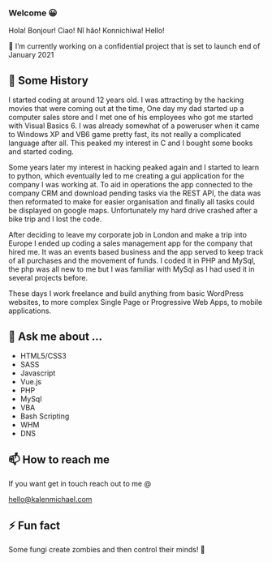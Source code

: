 ### Welcome 😀
Hola! Bonjour! Ciao! Nǐ hǎo! Konnichiwa! Hello!

🔭 I’m currently working on a confidential project that is set to launch end of January 2021

## 📜 Some History
I started coding at around 12 years old. I was attracting by the hacking movies that were coming out at the time, One day my dad started up a computer sales store and I met one of his employees who got me started with Visual Basics 6. I was already somewhat of a poweruser when it came to Windows XP and VB6 game pretty fast, its not really a complicated language after all. This peaked my interest in C and I bought some books and started coding.

Some years later my interest in hacking peaked again and I started to learn to python, which eventually led to me creating a gui application for the company I was working at. To aid in operations the app connected to the company CRM and download pending tasks via the REST API, the data was then reformated to make for easier organisation and finally all tasks could be displayed on google maps. Unfortunately my hard drive crashed after a bike trip and I lost the code.

After deciding to leave my corporate job in London and make a trip into Europe I ended up coding a sales management app for the company that hired me. It was an events based business and the app served to keep track of all purchases and the movement of funds. I coded it in PHP and MySql, the php was all new to me but I was familiar with MySql as I had used it in several projects before.

These days I work freelance and build anything from basic WordPress websites, to more complex Single Page or Progressive Web Apps, to mobile applications.

## 💬 Ask me about ...
* HTML5/CSS3
* SASS
* Javascript
* Vue.js
* PHP
* MySql
* VBA
* Bash Scripting
* WHM
* DNS

## 📫 How to reach me
If you want get in touch reach out to me @

[hello@kalenmichael.com](mailto:hello@kalenmichael.com)

## ⚡ Fun fact
Some fungi create zombies and then control their minds! 🧟

